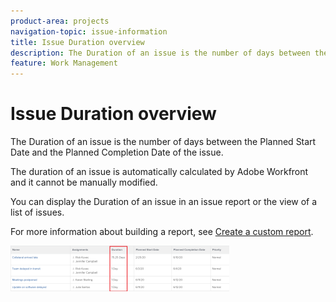 ```yaml
---
product-area: projects
navigation-topic: issue-information
title: Issue Duration overview
description: The Duration of an issue is the number of days between the Planned Start Date and the Planned Completion Date of the issue.
feature: Work Management
---
```


# Issue Duration overview

The Duration of an issue is the number of days between the Planned Start Date and the Planned Completion Date of the issue.&nbsp;

The duration of an issue is automatically calculated by Adobe Workfront and it cannot be manually modified.&nbsp;

You can display the Duration of an issue in an issue report or the view of a list of issues.&nbsp;

For more information about building a report, see [Create a custom report](../../../reports-and-dashboards/reports/creating-and-managing-reports/create-custom-report.md).

![](assets/nwe-issue-duration-view-highlighted-350x73.png)

